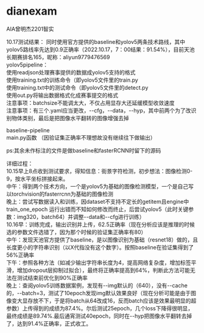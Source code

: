 # dianexam
AIA曾明杰2201智实  





10.17测试结果：
同时使用官方提供的baseline和yolov5两条技术路线，其中yolov5路线率先达到0.9正确率（2022.10.17，7：00结果：91.54%），目前天池长期赛排名165，昵称：aliyun9779476569  
yolov5pipeline：  
使用readjson处理赛事提供的数据成yolov5支持的格式  
使用training.txt的训练命令（即yolov5文件里的train.py  
使用training.txt中的测试命令（即yolov5文件里的detect.py  
使用out.py将输出数据格式化成赛事提交的格式  
注意事项：batchsize不能调太大，不仅占用显存大还延缓模型收敛速度  
注意事项：有三个.yaml应当更改，--cfg，--data，--hyp，其中前两个为了改识别物体类别，最后是把图像水平翻转的图像增强去掉  

baseline-pipeline  
main.py函数
（因验证集正确率不理想故没有继续往下做输出）
  
ps:其余未作标注的文件是做baseline和fasterRCNN时留下的源码  
  
  
详细过程：  
10.15早上8点收到测试要求，得知信息：街景字符检测，初步想法：图像检测0-9，按水平坐标拼接起来。  
中午：得到两个技术方向，一个是yolov5为基础的图像检测模型，一个是自己写以torchvision的fasterrcnn为基础的图像检测  
晚上：尝试写数据读入和训练，因dataset不支持不定长的getitem且engine中train_one_epoch 运行出错而不知如何修改而终止，后尝试yolov5（此时关键参数：img320，batch64）并调整--data和--cfg进行训练）  
10.16早：训练完成，输出识别并上传，62.5正确率（现在分析应该是推理的时候选的参数文件选错了，因为那个时候的验证集正确率有80）    
中午：发现天池官方提供了baseline，是以图像识别为基础（resnet18）做的，且长度更小的字符串识别（以X代指没有这个数字）。按照baseline在验证集得到了56%正确率  
下午：参照各种方法（如减少输出字符串长度为4，提高网络复杂度，增加标签平滑，增加dropout层抑制过拟合），最终将正确率提高到64%，判断此方法可能无法在测试结束前优化到90%正确率  
晚上：查阅yolov5训练数据案例，发现有--img默认的（640），没有--cache的，--batch=3，测试了10epoch发现img默认效果良好（现在分析可能是由于图像变大显存放不下，于是将batch从64改成16，反而batch应该是效果最明显的超参数）上传得到的成绩为87.4%。尔后测试25epoch，几个loss下降得很明显，最终成绩是89.74%.最后通宵测试40epoch，同时在--hyp把图像水平翻转去掉了，达到91.4%正确率，正式收工。  
